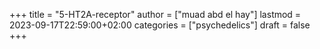 +++
title = "5-HT2A-receptor"
author = ["muad abd el hay"]
lastmod = 2023-09-17T22:59:00+02:00
categories = ["psychedelics"]
draft = false
+++
